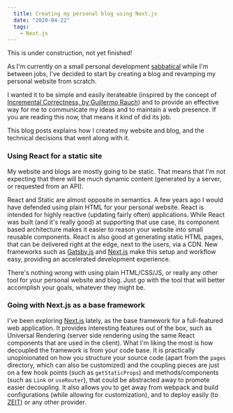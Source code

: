 ```yaml
---
  title: Creating my personal blog using Next.js
  date: "2020-04-22"
  tags:
    - Next.js
---
```


This is under construction, not yet finished!

As I'm currently on a small personal development [sabbatical](https://www.joelonsoftware.com/2000/03/18/more-on-sabbaticals/) while I'm between jobs, I've decided to start by creating a blog and revamping my personal website from scratch.

I wanted it to be simple and easily iterateable (inspired by the concept of [Incremental Correctness, by Guillermo Rauch](https://designdetails.fm/episodes/113490)) and to provide an effective way for me to communicate my ideas and to maintain a web presence.
If you are reading this now, that means it kind of did its job.

This blog posts explains how I created my website and blog, and the technical decisions that went along with it.

### Using React for a static site

My website and blogs are mostly going to be static. That means that I'm not expecting that there will be much dynamic content (generated by a server, or requested from an API).

React and Static are almost opposite in semantics. A few years ago I would have defended using plain HTML for your personal website. React is intended for highly reactive (updating fairly often) applications.
While React was built (and it's really good) at supporting that use case, its component based architecture makes it easier to reason your website into small reusable components.
React is also good at generating static HTML pages, that can be delivered right at the edge, next to the users, via a CDN. New frameworks such as [Gatsby.js](https://gatsbyjs.com) and [Next.js](https://nextjs.com)
make this setup and workflow easy, providing an accelerated development experience.

There's nothing wrong with using plain HTML/CSS/JS, or really any other tool for your personal website and blog. Just go with the tool that will better accomplish your goals, whatever they might be.

### Going with Next.js as a base framework

I've been exploring [Next.js](https://nextjs.org) lately, as the base framework for a full-featured web application. It provides interesting features out of the box, such as Universal Rendering (server side rendering using the same React components that are used in the client).
What I'm liking the most is how decoupled the framework is from your code base. It is practically unopinionated on how you structure your source code (apart from the `pages` directory, which can also be customized) and the coupling pieces are just on a few hook points (such as `getStaticProps`) and methods/components (such as `Link` or `useRouter`),
that could be abstracted away to promote easier decoupling. It also allows you to get away from webpack and build configurations (while allowing for customization), and to deploy easily (to [ZEIT](https://zeit.co)) or any other provider.

 
